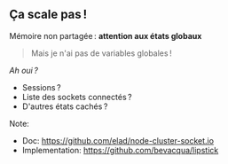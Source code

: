 ## Ça scale pas !

Mémoire non partagée : **attention aux états globaux**

> Mais je n'ai pas de variables globales !

*Ah oui ?*

<ul>
  <li class=fragment>Sessions ?</li>
  <li class=fragment>Liste des sockets connectés ?</li>
  <li class=fragment>D'autres états cachés ?</li>
</ul>

Note:
- Doc: https://github.com/elad/node-cluster-socket.io
- Implementation: https://github.com/bevacqua/lipstick

